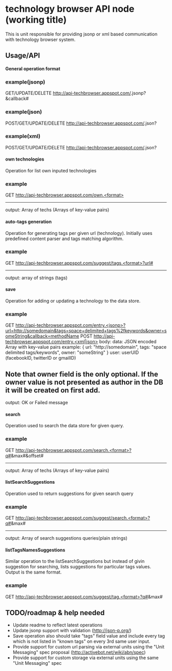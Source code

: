 # technology browser API node (working title) #
This is unit responsible for providing jsonp or xml based communication with technology browser system.

## Usage/API ##

#### General operation format #####
### example(jsonp) ###
 GET/UPDATE/DELETE http://api-techbrowser.appspot.com/<restURI>.jsonp?<arguments>&callback#<callback>
### example(json) ###
  POST/GET/UPDATE/DELETE http://api-techbrowser.appspot.com/<restURI>.json?<arguments>
### example(xml) ###
  POST/GET/UPDATE/DELETE http://api-techbrowser.appspot.com/<restURI>.json?<arguments>
  
  
#### own technologies ####
Operation for list own inputed technologies
### example ###
  GET http://api-techbrowser.appspot.com/own.<format>

-----

  output: Array of techs (Arrays of key-value pairs)

#### auto-tags generation ####
Operation for generating tags per given url (technology). Initially uses predefined content parser and tags matching algorithm.
### example ###
  GET http://api-techbrowser.appspot.com/suggest/tags.<format>?url#<url>

-----

  output: array of strings (tags)

#### save ####
Operation for adding or updating a technology to the data store.

### example ###
  GET http://api-techbrowser.appspot.com/entry.<jsonp>?url=http://somedomain&tags=space+delimited+tags%2fkeywords&owner=someString&callback=methodName
  POST http://api-techbrowser.appspot.com/entry.<xml|json>
  body: 
    data: JSON encoded Array with key-value pairs
      example:
      {
         url: "http://somedomain",
         tags: "space delimited tags/keywords",
		 owner: "someString"
      }
    user: userUID (facebookID, twitterID or gmailID)

  
  Note that owner field is the only optional. If the owner value is not presented as author in the DB it will be created on first add. 
-----

  output: OK or Failed message

#### search ####
Operation used to search the data store for given query.
### example ###
  GET http://api-techbrowser.appspot.com/search.<format>?q#<query>&max#<number>&offset#<number>

-----

  output: Array of techs (Arrays of key-value pairs)
  

#### listSearchSuggestions ####
Operation used to return suggestions for given search query
### example ##
  GET http://api-techbrowser.appspot.com/suggest/search.<format>?q#<query>&max#<number>

-----

  output: Array of search suggestions queries(plain strings)

#### listTagsNamesSuggestions ####
Similar operation to the listSearchSuggestions but instead of givin suggestion for searching, lists suggestions for particular tags values. Output is the same format.

### example ###
  GET http://api-techbrowser.appspot.com/suggest/tag.<format>?q#<query>&max#<number>


## TODO/roadmap & help needed ##
* Update readme to reflect latest operations
* Update jsonp support with validation (http://json-p.org/)
* Save operation also should take "tags" field value and include every tag which is not listed in "known tags" on every 3rd same user input.
* Provide support for custom url parsing via external units using the "Unit Messaging" spec proposal (http://activebot.net/wiki/abn/spec)
* Provide support for custom storage via external units using the same "Unit Messaging" spec

